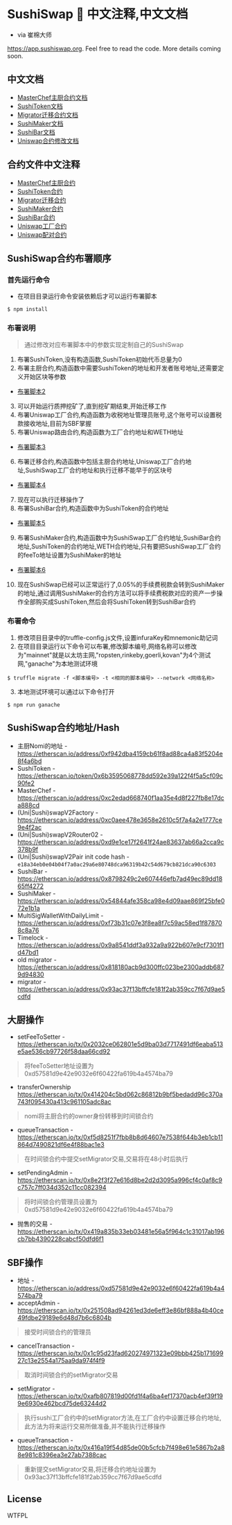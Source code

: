 # SushiSwap 🍣 中文注释,中文文档

- via 崔棉大师

https://app.sushiswap.org. Feel free to read the code. More details coming soon.

## 中文文档

- [MasterChef主厨合约文档](./MasterChef.md)
- [SushiToken文档](./SushiToken.md)
- [Migrator迁移合约文档](./Migrator.md)
- [SushiMaker文档](./SushiMaker.md)
- [SushiBar文档](./SushiBar.md)
- [Uniswap合约修改文档](./UniswapModify.md)

## 合约文件中文注释

- [MasterChef主厨合约](./contracts/MasterChef.sol)
- [SushiToken合约](./contracts/SushiToken.sol)
- [Migrator迁移合约](./contracts/Migrator.sol)
- [SushiMaker合约](./contracts/SushiMaker.sol)
- [SushiBar合约](./contracts/SushiBar.sol)
- [Uniswap工厂合约](./contracts/uniswapv2/UniswapV2Factory.sol)
- [Uniswap配对合约](./contracts/uniswapv2/UniswapV2Pair.sol)

## SushiSwap合约布署顺序

### 首先运行命令
- 在项目目录运行命令安装依赖后才可以运行布署脚本

```
$ npm install
```

### 布署说明
> 通过修改对应布署脚本中的参数实现定制自己的SushiSwap
1. 布署SushiToken,没有构造函数,SushiToken初始代币总量为0
2. 布署主厨合约,构造函数中需要SushiToken的地址和开发者账号地址,还需要定义开始区块等参数
- [布署脚本2](./migrations/2_deploy_SushiCore.js)
3. 可以开始运行质押挖矿了,直到挖矿期结束,开始迁移工作
4. 布署Uniswap工厂合约,构造函数为收税地址管理员账号,这个账号可以设置税款接收地址,目前为SBF掌握
5. 布署Uniswap路由合约,构造函数为工厂合约地址和WETH地址
- [布署脚本3](./migrations/3_deploy_Uniswap.js)
6. 布署迁移合约,构造函数中包括主厨合约地址,Uniswap工厂合约地址,SushiSwap工厂合约地址和执行迁移不能早于的区块号
- [布署脚本4](./migrations/4_deploy_Migrator.js)
7. 现在可以执行迁移操作了
8. 布署SushiBar合约,构造函数中为SushiToken的合约地址
- [布署脚本5](./migrations/5_deploy_SushiBar.js)
9. 布署SushiMaker合约,构造函数中为SushiSwap工厂合约地址,SushiBar合约地址,SushiToken的合约地址,WETH合约地址,只有要把SushiSwap工厂合约的feeTo地址设置为SushiMaker的地址
- [布署脚本6](./migrations/6_deploy_SushiMaker.js)
10. 现在SushiSwap已经可以正常运行了,0.05%的手续费税款会转到SushiMaker的地址,通过调用SushiMaker的合约方法可以将手续费税款对应的资产一步操作全部购买成SushiToken,然后会将SushiToken转到SushiBar合约
### 布署命令
1. 修改项目目录中的truffle-config.js文件,设置infuraKey和mnemonic助记词
2. 在项目目录运行以下命令可以布署,修改脚本编号,网络名称可以修改为"mainnet"就是以太坊主网,"ropsten,rinkeby,goerli,kovan"为4个测试网,"ganache"为本地测试环境
```
$ truffle migrate -f <脚本编号> -t <相同的脚本编号> --network <网络名称>
```
3. 本地测试环境可以通过以下命令打开
```
$ npm run ganache
```

## SushiSwap合约地址/Hash

- 主厨Nomi的地址 - https://etherscan.io/address/0xf942dba4159cb61f8ad88ca4a83f5204e8f4a6bd
- SushiToken - https://etherscan.io/token/0x6b3595068778dd592e39a122f4f5a5cf09c90fe2
- MasterChef - https://etherscan.io/address/0xc2edad668740f1aa35e4d8f227fb8e17dca888cd
- (Uni|Sushi)swapV2Factory - https://etherscan.io/address/0xc0aee478e3658e2610c5f7a4a2e1777ce9e4f2ac
- (Uni|Sushi)swapV2Router02 - https://etherscan.io/address/0xd9e1ce17f2641f24ae83637ab66a2cca9c378b9f
- (Uni|Sushi)swapV2Pair init code hash - `e18a34eb0e04b04f7a0ac29a6e80748dca96319b42c54d679cb821dca90c6303`
- SushiBar - https://etherscan.io/address/0x8798249c2e607446efb7ad49ec89dd1865ff4272
- SushiMaker - https://etherscan.io/address/0x54844afe358ca98e4d09aae869f25bfe072e1b1a
- MultiSigWalletWithDailyLimit - https://etherscan.io/address/0xf73b31c07e3f8ea8f7c59ac58ed1f878708c8a76
- Timelock - https://etherscan.io/address/0x9a8541ddf3a932a9a922b607e9cf7301f1d47bd1
- old migrator - https://etherscan.io/address/0x818180acb9d300ffc023be2300addb6879d94830
- migrator - https://etherscan.io/address/0x93ac37f13bffcfe181f2ab359cc7f67d9ae5cdfd

## 大厨操作
- setFeeToSetter - https://etherscan.io/tx/0x2032ce062801e5d9ba03d7717491df6eaba513e5ae536cb97726f58daa66cd92
> 将feeToSetter地址设置为 0xd57581d9e42e9032e6f60422fa619b4a4574ba79
- transferOwnership https://etherscan.io/tx/0x414204c5bd062c86812b9bf5bedadd96c370a743f095430a413c961105adc8ac
> nomi将主厨合约的owner身份转移到时间锁合约
- queueTransaction - https://etherscan.io/tx/0xf5d8251f7fbb8b8d64607e7538f644b3eb1cb11864d7490821df6e4f88bac1e3
> 在时间锁合约中提交setMigrator交易,交易将在48小时后执行
- setPendingAdmin - https://etherscan.io/tx/0x8e2f3f27e616d8be2d2d3095a996cf4c0af8c9c757c7ff034d352c11cc082394
> 将时间锁合约管理员设置为0xd57581d9e42e9032e6f60422fa619b4a4574ba79
- 抛售的交易 - https://etherscan.io/tx/0x419a835b33eb03481e56a5f964c1c31017ab196cb7bb4390228cabcf50dfd6f1

## SBF操作
- 地址 - https://etherscan.io/address/0xd57581d9e42e9032e6f60422fa619b4a4574ba79
- acceptAdmin - https://etherscan.io/tx/0x251508ad94261ed3de6eff3e86bf888a4b40ce49fdbe29189e6d48d7b6c6804b
> 接受时间锁合约的管理员
- cancelTransaction - https://etherscan.io/tx/0x1c95d23fad620274971323e09bbb425b17169927c13e2554a175aa9da974f4f9
> 取消时间锁合约的setMigrator交易
- setMigrator - https://etherscan.io/tx/0xafb807819d00fd1f4a6ba4ef17370acb4ef39f199e6930e462bcd75de63244d2
> 执行sushi工厂合约中的setMigrator方法,在工厂合约中设置迁移合约地址,此方法为将来运行交易所做准备,并不能执行迁移操作
- queueTransaction - https://etherscan.io/tx/0x416a19f54d85de00b5cfcb7f498e61e5867b2a88e981c8396ea3e27ab7388cac
> 重新提交setMigrator交易,将迁移合约地址设置为0x93ac37f13bffcfe181f2ab359cc7f67d9ae5cdfd

## License

WTFPL